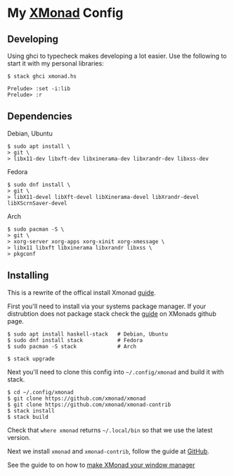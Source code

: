 # My [XMonad](https://github.com/xmonad/xmonad/) Config

## Developing

Using ghci to typecheck makes developing a lot easier.
Use the following to start it with my personal libraries:

``` console
$ stack ghci xmonad.hs

Prelude> :set -i:lib
Prelude> :r
```

## Dependencies

Debian, Ubuntu

``` console
$ sudo apt install \
> git \
> libx11-dev libxft-dev libxinerama-dev libxrandr-dev libxss-dev
```

Fedora

``` console
$ sudo dnf install \
> git \
> libX11-devel libXft-devel libXinerama-devel libXrandr-devel libXScrnSaver-devel
```

Arch

``` console
$ sudo pacman -S \
> git \
> xorg-server xorg-apps xorg-xinit xorg-xmessage \
> libx11 libxft libxinerama libxrandr libxss \
> pkgconf
```

## Installing

This is a rewrite of the offical install Xmonad [guide][xmonadInstall].

First you'll need to install via your systems package manager.
If your distrubtion does not package stack check the [guide][stackInstall] on XMonads github page.

``` console
$ sudo apt install haskell-stack   # Debian, Ubuntu
$ sudo dnf install stack           # Fedora
$ sudo pacman -S stack             # Arch

$ stack upgrade
```

Next you'll need to clone this config into `~/.config/xmonad` and build it with stack.

``` console
$ cd ~/.config/xmonad
$ git clone https://github.com/xmonad/xmonad
$ git clone https://github.com/xmonad/xmonad-contrib
$ stack install
$ stack build
```

Check that `where xmonad` returns `~/.local/bin` so that we use the latest version.

Next we install `xmonad` and `xmonad-contrib`, follow the guide at [GitHub][xmonadInstall].

See the guide to on how to [make XMonad your window manager][xmonadWMGuide]

[stackInstall]: https://docs.haskellstack.org/en/stable/README/
[xmonadInstall]: https://github.com/xmonad/xmonad/blob/master/INSTALL.md
[xmonadWMGuide]: https://github.com/xmonad/xmonad/blob/master/INSTALL.md#make-xmonad-your-window-manager
